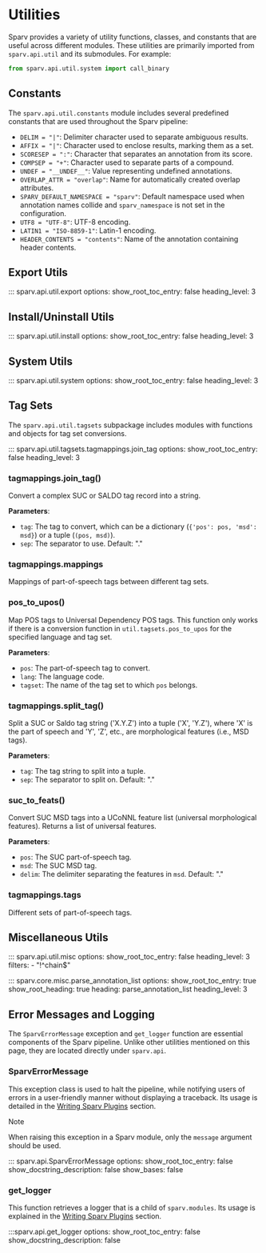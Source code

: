 # Utilities

Sparv provides a variety of utility functions, classes, and constants that are useful across different modules. These
utilities are primarily imported from `sparv.api.util` and its submodules. For example:

```python
from sparv.api.util.system import call_binary
```

## Constants

The `sparv.api.util.constants` module includes several predefined constants that are used throughout the Sparv pipeline:

- `DELIM = "|"`: Delimiter character used to separate ambiguous results.
- `AFFIX = "|"`: Character used to enclose results, marking them as a set.
- `SCORESEP = ":"`: Character that separates an annotation from its score.
- `COMPSEP = "+"`: Character used to separate parts of a compound.
- `UNDEF = "__UNDEF__"`: Value representing undefined annotations.
- `OVERLAP_ATTR = "overlap"`: Name for automatically created overlap attributes.
- `SPARV_DEFAULT_NAMESPACE = "sparv"`: Default namespace used when annotation names collide and `sparv_namespace` is not
  set in the configuration.
- `UTF8 = "UTF-8"`: UTF-8 encoding.
- `LATIN1 = "ISO-8859-1"`: Latin-1 encoding.
- `HEADER_CONTENTS = "contents"`: Name of the annotation containing header contents.

## Export Utils

::: sparv.api.util.export
    options:
      show_root_toc_entry: false
      heading_level: 3

## Install/Uninstall Utils

::: sparv.api.util.install
    options:
      show_root_toc_entry: false
      heading_level: 3

## System Utils

::: sparv.api.util.system
    options:
      show_root_toc_entry: false
      heading_level: 3

## Tag Sets

The `sparv.api.util.tagsets` subpackage includes modules with functions and objects for tag set conversions.

::: sparv.api.util.tagsets.tagmappings.join_tag
    options:
      show_root_toc_entry: false
      heading_level: 3

### tagmappings.join_tag()

Convert a complex SUC or SALDO tag record into a string.

**Parameters**:

- `tag`: The tag to convert, which can be a dictionary (`{'pos': pos, 'msd': msd}`) or a tuple (`(pos, msd)`).
- `sep`: The separator to use. Default: "."

### tagmappings.mappings

Mappings of part-of-speech tags between different tag sets.

### pos_to_upos()

Map POS tags to Universal Dependency POS tags. This function only works if there is a conversion function in
`util.tagsets.pos_to_upos` for the specified language and tag set.

**Parameters**:

- `pos`: The part-of-speech tag to convert.
- `lang`: The language code.
- `tagset`: The name of the tag set to which `pos` belongs.

### tagmappings.split_tag()

Split a SUC or Saldo tag string ('X.Y.Z') into a tuple ('X', 'Y.Z'), where 'X' is the part of speech and 'Y', 'Z', etc.,
are morphological features (i.e., MSD tags).

**Parameters**:

- `tag`: The tag string to split into a tuple.
- `sep`: The separator to split on. Default: "."

### suc_to_feats()

Convert SUC MSD tags into a UCoNNL feature list (universal morphological features). Returns a list of universal
features.

**Parameters**:

- `pos`: The SUC part-of-speech tag.
- `msd`: The SUC MSD tag.
- `delim`: The delimiter separating the features in `msd`. Default: "."

### tagmappings.tags

Different sets of part-of-speech tags.

## Miscellaneous Utils

::: sparv.api.util.misc
    options:
      show_root_toc_entry: false
      heading_level: 3
      filters:
        - "!^chain$"

::: sparv.core.misc.parse_annotation_list
    options:
      show_root_toc_entry: true
      show_root_heading: true
      heading: parse_annotation_list
      heading_level: 3

## Error Messages and Logging

The `SparvErrorMessage` exception and `get_logger` function are essential components of the Sparv pipeline. Unlike other
utilities mentioned on this page, they are located directly under `sparv.api`.

### SparvErrorMessage

This exception class is used to halt the pipeline, while notifying users of errors in a user-friendly manner without
displaying a traceback. Its usage is detailed in the [Writing Sparv Plugins](writing-sparv-plugins.md#error-messages)
section.

> [!NOTE]
> When raising this exception in a Sparv module, only the `message` argument should be used.

::: sparv.api.SparvErrorMessage
    options:
      show_root_toc_entry: false
      show_docstring_description: false
      show_bases: false

### get_logger

This function retrieves a logger that is a child of `sparv.modules`. Its usage is explained in the [Writing Sparv
Plugins](writing-sparv-plugins.md#logging) section.

:::sparv.api.get_logger
    options:
      show_root_toc_entry: false
      show_docstring_description: false
